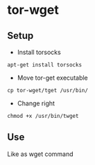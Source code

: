 # tor-wget
## Setup
- Install torsocks

``apt-get install torsocks``
- Move tor-get executable

``cp tor-wget/tget /usr/bin/``
- Change right

``chmod +x /usr/bin/twget``
## Use
Like as wget command
